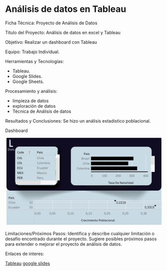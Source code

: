 # Análisis de datos en Tableau

Ficha Técnica: Proyecto de Análisis de Datos

Título del Proyecto: Análisis de datos en excel y Tableau

Objetivo:
Realizar un dashboard con Tableau

Equipo:
Trabajo Individual.

Herramientas y Tecnologías:

- Tableau.
- Google Slides.
- Google Sheets.

Procesamiento y análisis:
- limpieza de datos
- exploración de datos
- Técnica de Análisis de datos
  
Resultados y Conclusiones:
Se hizo un análisis estadistico poblacional.

Dashboard

![Dashboard](Dashboard.png)


Limitaciones/Próximos Pasos:
Identifica y describe cualquier limitación o desafío encontrado durante el proyecto.
Sugiere posibles próximos pasos para extender o mejorar el proyecto de análisis de datos.



Enlaces de interes:

[Tableau](https://public.tableau.com/views/Libro1-labp1/Dashboard1?:language=es-ES&publish=yes&:sid=&:redirect=auth&:display_count=n&:origin=viz_share_link)
[google slides](https://docs.google.com/presentation/d/1nUUV4YS0AULAgriCDOvPXqRgCtToOu08HYXeawegA-w/edit?usp=sharing)
